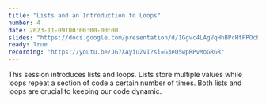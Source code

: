 ```yaml
---
title: "Lists and an Introduction to Loops"
number: 4
date: 2023-11-09T00:00:00-00:00
slides: "https://docs.google.com/presentation/d/1Ggvc4LAgVqHhBPcHtPPOcbi1h1t2P0SAf7OnrO2WhNM/edit?usp=sharing"
ready: True
recording: "https://youtu.be/JG7XAyiuZvI?si=G3eQ5wpRPvMoGRGR"
---
```


This session introduces lists and loops. Lists store multiple values while loops repeat a section of code a certain number of times. Both lists and loops are crucial to keeping our code dynamic.